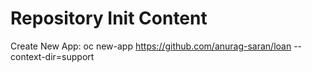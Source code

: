 Repository Init Content
=======================
Create New App: 
oc new-app https://github.com/anurag-saran/loan --context-dir=support


